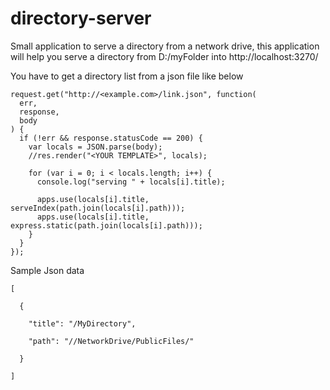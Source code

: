 # directory-server

Small application to serve a directory from a network drive, this application will help you serve a directory from D:/myFolder into http://localhost:3270/

You have to get a directory list from a json file like below

```
request.get("http://<example.com>/link.json", function(
  err,
  response,
  body
) {
  if (!err && response.statusCode == 200) {
    var locals = JSON.parse(body);
    //res.render("<YOUR TEMPLATE>", locals);

    for (var i = 0; i < locals.length; i++) {
      console.log("serving " + locals[i].title);

      apps.use(locals[i].title, serveIndex(path.join(locals[i].path)));
      apps.use(locals[i].title, express.static(path.join(locals[i].path)));
    }
  }
});

```

Sample Json data

```
[

  {

    "title": "/MyDirectory",

    "path": "//NetworkDrive/PublicFiles/"

  } 

]

```
